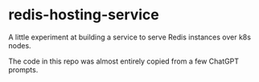 # redis-hosting-service

A little experiment at building a service to serve Redis instances over
k8s nodes.

The code in this repo was almost entirely copied from a few ChatGPT prompts.

<!-- TODO: Add instructions for setting up/running the service. -->
